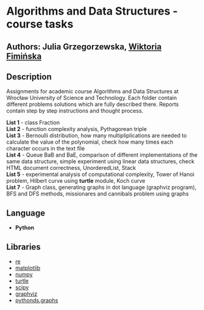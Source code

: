 # Algorithms and Data Structures - course tasks

## Authors: Julia Grzegorzewska, [Wiktoria Fimińska](https://github.com/fiminka)

## Description 
Assignments for academic course Algorithms and Data Structures at Wrocław University of Science and Technology. Each folder contain different problems solutions which are fully described there. Reports contain step by step instructions and thought process. 

**List 1** - class Fraction \
**List 2** - function complexity analysis, Pythagorean triple \
**List 3** - Bernoulli distribution, how many multipliplications are needed to calculate the value of the polynomial, check how many times each character occurs in the text file \
**List 4** - Queue BaB and BaE, comparison of different implementations of the same data structure, simple experiment using linear data structures, check HTML document correctness, UnorderedList, Stack \
**List 5** - experimental analysis of computational complexity, Tower of Hanoi problem, Hilbert curve using **turtle** module, Koch curve \
**List 7** - Graph class, generating graphs in dot language (graphviz program), BFS and DFS methods, missionares and cannibals problem using graphs

## Language
- **Python**

## Libraries
- [re](https://docs.python.org/3/library/re.html)
- [matplotlib](https://matplotlib.org/)
- [numpy](https://numpy.org/)
- [turtle](https://docs.python.org/3/library/turtle.html)
- [scipy](https://scipy.org/)
- [graphviz](https://pypi.org/project/graphviz/)
- [pythonds.graphs](https://pypi.org/project/pythonds/)
